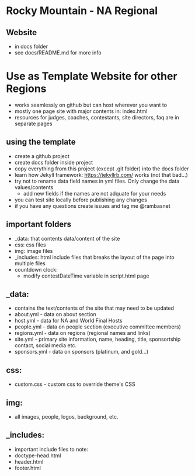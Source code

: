 # Rocky Mountain - NA Regional

## Website
- in docs folder
- see docs/README.md for more info

# Use as Template Website for other Regions
- works seamlessly on github but can host wherever you want to
- mostly one page site with major contents in: index.html
- resources for judges, coaches, contestants, site directors, faq are in separate pages

## using the template
- create a github project
- create docs folder inside project
- copy everything from this project (except .git folder) into the docs folder
- learn how Jekyll framework: https://jekyllrb.com/ works (not that bad...)
- try not to rename data field names in yml files. Only change the data values/contents
    - add new fields if the names are not adquate for your needs
- you can test site locally before publishing any changes
- if you have any questions create issues and tag me @rambasnet

## important folders
- _data: that contents data/content of the site
- css: css files
- img: image files
- _includes: html include files that breaks the layout of the page into multiple files
- countdown clock: 
    - modify contestDateTime variable in script.html page

## _data:
- contains the text/contents of the site that may need to be updated
- about.yml - data on about section
- host.yml - data for NA and World Final Hosts
- people.yml - data on people section (executive committee members)
- regions.yml - data on regions (regional names and links)
- site.yml - primary site information, name, heading, title, sponsortship contact, social media etc.
- sponsors.yml - data on sponsors (platinum, and gold...)

## css:
- custom.css - custom css to override theme's CSS

## img:
- all images, people, logos, background, etc.

## _includes:
- important include files to note:
- doctype-head.html
- header.html
- footer.html

